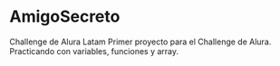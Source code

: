 # AmigoSecreto
Challenge de Alura Latam 
Primer proyecto para el Challenge de Alura.
Practicando con variables, funciones y array.

